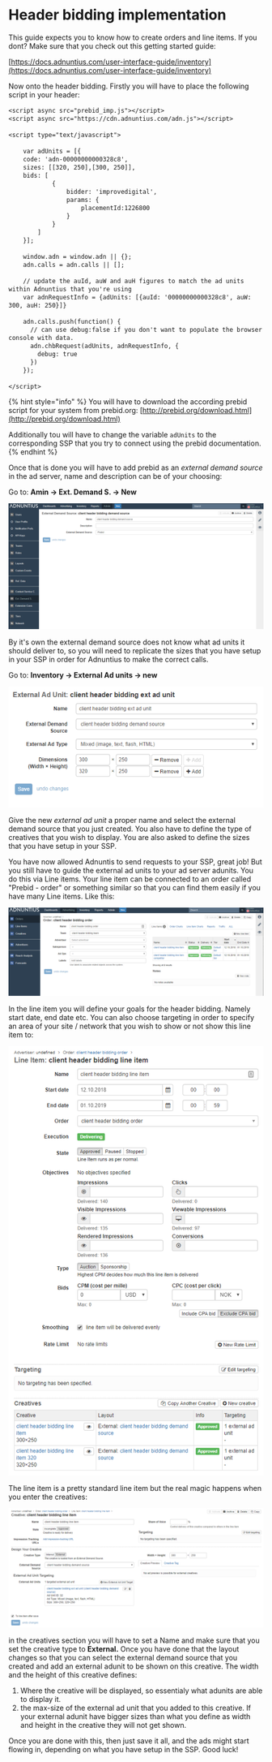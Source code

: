 # Header bidding implementation

This guide expects you to know how to create orders and line items. If you dont? Make sure that you check out this getting started guide:

[https://docs.adnuntius.com/user-interface-guide/inventory](https://docs.adnuntius.com/user-interface-guide/inventory)

Now onto the header bidding. Firstly you will have to place the following script in your header:

```markup
<script async src="prebid_imp.js"></script>
<script async src="https://cdn.adnuntius.com/adn.js"></script>

<script type="text/javascript">

    var adUnits = [{
    code: 'adn-00000000000328c8',
    sizes: [[320, 250],[300, 250]],
    bids: [
            {
                bidder: 'improvedigital',
                params: {
                    placementId:1226800
                }
            }
        ]
    }];

    window.adn = window.adn || {};
    adn.calls = adn.calls || [];

    // update the auId, auW and auH figures to match the ad units within Adnuntius that you're using
    var adnRequestInfo = {adUnits: [{auId: '00000000000328c8', auW: 300, auH: 250}]}

    adn.calls.push(function() {
      // can use debug:false if you don't want to populate the browser console with data.
      adn.chbRequest(adUnits, adnRequestInfo, {
        debug: true
      })
    });  

</script>
```

{% hint style="info" %}
You will have to download the according prebid script for your system from prebid.org: [http://prebid.org/download.html](http://prebid.org/download.html)

Additionally tou will have to change the variable `adUnits` to the corresponding SSP that you try to connect using the prebid documentation.
{% endhint %}

Once that is done you will have to add prebid as an _external demand source_ in the ad server, name and description can be of your choosing:

Go to: **Amin -&gt; Ext. Demand S. -&gt; New**

![](../.gitbook/assets/image%20%2814%29.png)

By it's own the external demand source does not know what ad units it should deliver to, so you will need to replicate the sizes that you have setup in your SSP in order for Adnuntius to make the correct calls.

Go to: **Inventory -&gt; External Ad units -&gt; new**

![](../.gitbook/assets/image%20%285%29.png)

Give the new _external ad unit_ a proper name and select the external demand source that you just created. You also have to define the type of creatives that you wish to display. You are also asked to define the sizes that you have setup in your SSP.

You have now allowed Adnuntis to send requests to your SSP, great job! But you still have to guide the external ad units to your ad server adunits. You do this via Line items. Your line item can be connected to an order called "Prebid - order" or something similar so that you can find them easily if you have many Line items. Like this:

![](../.gitbook/assets/image%20%2823%29.png)

In the line item you will define your goals for the header bidding. Namely start date, end date etc. You can also choose targeting in order to specify an area of your site / network that you wish to show or not show this line item to:

![](../.gitbook/assets/image%20%282%29.png)

The line item is a pretty standard line item but the real magic happens when you enter the creatives:

![](../.gitbook/assets/image%20%2818%29.png)

in the creatives section you will have to set a Name and make sure that you set the creative type to **External.** Once you have done that the layout changes so that you can select the external demand source that you created and add an external adunit to be shown on this creative. The width and the height of this creative defines:

1. Where the creative will be displayed, so essentialy what adunits are able to display it.
2. the max-size of the external ad unit that you added to this creative. If your external adunit have bigger sizes than what you define as width and height in the creative they will not get shown.

Once you are done with this, then just save it all, and the ads might start flowing in, depending on what you have setup in the SSP. Good luck!

